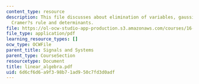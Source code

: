```yaml
---
content_type: resource
description: This file discusses about elimination of variables, gaussian reduction,
  Cramer?s rule and determinants.
file: https://ol-ocw-studio-app-production.s3.amazonaws.com/courses/16-01-unified-engineering-i-ii-iii-iv-fall-2005-spring-2006/6d6cf6d6a9f398b71ad950c7fd3d0adf_linear_algebra.pdf
file_type: application/pdf
learning_resource_types: []
ocw_type: OCWFile
parent_title: Signals and Systems
parent_type: CourseSection
resourcetype: Document
title: linear_algebra.pdf
uid: 6d6cf6d6-a9f3-98b7-1ad9-50c7fd3d0adf
---
```

